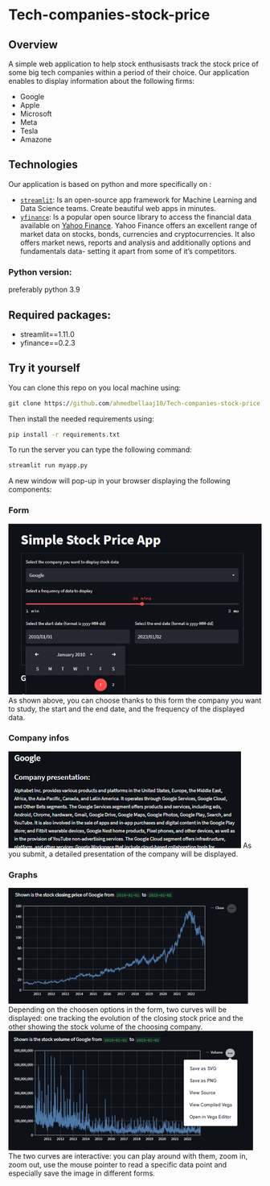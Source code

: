 # Tech-companies-stock-price
## Overview
A simple web application to help stock enthusisasts track the stock price of some big tech companies within a period of their choice.
Our application enables to display information about the following firms:
* Google
* Apple
* Microsoft
* Meta
* Tesla
* Amazone
## Technologies
Our application is based on python and more specifically on :
* [`streamlit`](https://streamlit.io/): Is an open-source app framework for Machine Learning and Data Science teams. Create beautiful web apps in minutes.
* [`yfinance`](https://pypi.org/project/yfinance/): Is a popular open source library to access the financial data available on [Yahoo Finance](https://finance.yahoo.com/). Yahoo Finance offers an excellent range of market data on stocks, bonds, currencies and cryptocurrencies. It also offers market news, reports and analysis and additionally options and fundamentals data- setting it apart from some of it’s competitors.
### Python version: 
preferably python 3.9
## Required packages:
* streamlit==1.11.0
* yfinance==0.2.3
## Try it yourself
You can clone this repo on you local machine using:
```cmd
git clone https://github.com/ahmedbellaaj10/Tech-companies-stock-price.git
```
Then install the needed requirements using:
```cmd
pip install -r requirements.txt
```
To run the server you can type the following command:
```cmd
streamlit run myapp.py
```
A new window will pop-up in your browser displaying the following components:
### Form
![image](assets/from.png)
As shown above, you can choose thanks to this form the company you want to study, the start and the end date, and the frequency of the displayed data.
### Company infos
![image](assets/infos.png)
As you submit, a detailed presentation of the company will be displayed.
### Graphs
![image](assets/courbe.png)
Depending on the choosen options in the form, two curves will be displayed: one tracking the evolution of the closing stock price and the other showing the stock volume of the choosing company.
![image](assets/interactive.png)
The two curves are interactive: you can play around with them, zoom in, zoom out, use the mouse pointer to read a specific data point and especially save the image in different forms.
